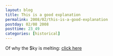 ```yaml
---
layout: blog
title: This is a good explanation
permalink: 2008/02/this-is-a-good-explanation
postday: 02/08 2008
posttime: 23_49
categories: [historical]
---
```


<p>Of why the $ky is melting: <a href="http://smirkingchimp.com/thread/12708">click here</a></p>
